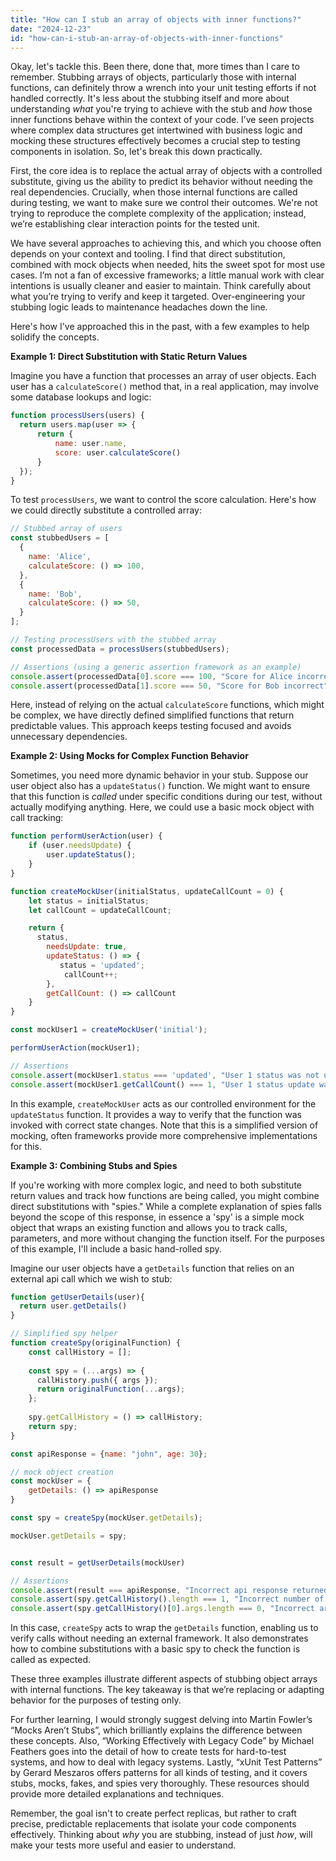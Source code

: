 ```yaml
---
title: "How can I stub an array of objects with inner functions?"
date: "2024-12-23"
id: "how-can-i-stub-an-array-of-objects-with-inner-functions"
---
```


Okay, let's tackle this. Been there, done that, more times than I care to remember. Stubbing arrays of objects, particularly those with internal functions, can definitely throw a wrench into your unit testing efforts if not handled correctly. It's less about the stubbing itself and more about understanding *what* you're trying to achieve with the stub and *how* those inner functions behave within the context of your code. I’ve seen projects where complex data structures get intertwined with business logic and mocking these structures effectively becomes a crucial step to testing components in isolation. So, let's break this down practically.

First, the core idea is to replace the actual array of objects with a controlled substitute, giving us the ability to predict its behavior without needing the real dependencies. Crucially, when those internal functions are called during testing, we want to make sure we control their outcomes. We're not trying to reproduce the complete complexity of the application; instead, we’re establishing clear interaction points for the tested unit.

We have several approaches to achieving this, and which you choose often depends on your context and tooling. I find that direct substitution, combined with mock objects when needed, hits the sweet spot for most use cases. I’m not a fan of excessive frameworks; a little manual work with clear intentions is usually cleaner and easier to maintain. Think carefully about what you’re trying to verify and keep it targeted. Over-engineering your stubbing logic leads to maintenance headaches down the line.

Here's how I've approached this in the past, with a few examples to help solidify the concepts.

**Example 1: Direct Substitution with Static Return Values**

Imagine you have a function that processes an array of user objects. Each user has a `calculateScore()` method that, in a real application, may involve some database lookups and logic:

```javascript
function processUsers(users) {
  return users.map(user => {
      return {
          name: user.name,
          score: user.calculateScore()
      }
  });
}
```

To test `processUsers`, we want to control the score calculation. Here's how we could directly substitute a controlled array:

```javascript
// Stubbed array of users
const stubbedUsers = [
  {
    name: 'Alice',
    calculateScore: () => 100,
  },
  {
    name: 'Bob',
    calculateScore: () => 50,
  }
];

// Testing processUsers with the stubbed array
const processedData = processUsers(stubbedUsers);

// Assertions (using a generic assertion framework as an example)
console.assert(processedData[0].score === 100, "Score for Alice incorrect");
console.assert(processedData[1].score === 50, "Score for Bob incorrect");
```

Here, instead of relying on the actual `calculateScore` functions, which might be complex, we have directly defined simplified functions that return predictable values. This approach keeps testing focused and avoids unnecessary dependencies.

**Example 2: Using Mocks for Complex Function Behavior**

Sometimes, you need more dynamic behavior in your stub. Suppose our user object also has a `updateStatus()` function. We might want to ensure that this function is *called* under specific conditions during our test, without actually modifying anything. Here, we could use a basic mock object with call tracking:

```javascript
function performUserAction(user) {
    if (user.needsUpdate) {
        user.updateStatus();
    }
}

function createMockUser(initialStatus, updateCallCount = 0) {
    let status = initialStatus;
    let callCount = updateCallCount;

    return {
      status,
        needsUpdate: true,
        updateStatus: () => {
           status = 'updated';
            callCount++;
        },
        getCallCount: () => callCount
    }
}

const mockUser1 = createMockUser('initial');

performUserAction(mockUser1);

// Assertions
console.assert(mockUser1.status === 'updated', "User 1 status was not updated.");
console.assert(mockUser1.getCallCount() === 1, "User 1 status update was not called");
```

In this example, `createMockUser` acts as our controlled environment for the `updateStatus` function. It provides a way to verify that the function was invoked with correct state changes. Note that this is a simplified version of mocking, often frameworks provide more comprehensive implementations for this.

**Example 3: Combining Stubs and Spies**

If you're working with more complex logic, and need to both substitute return values and track how functions are being called, you might combine direct substitutions with "spies." While a complete explanation of spies falls beyond the scope of this response, in essence a 'spy' is a simple mock object that wraps an existing function and allows you to track calls, parameters, and more without changing the function itself. For the purposes of this example, I'll include a basic hand-rolled spy.

Imagine our user objects have a `getDetails` function that relies on an external api call which we wish to stub:

```javascript
function getUserDetails(user){
  return user.getDetails()
}

// Simplified spy helper
function createSpy(originalFunction) {
    const callHistory = [];
  
    const spy = (...args) => {
      callHistory.push({ args });
      return originalFunction(...args);
    };
  
    spy.getCallHistory = () => callHistory;
    return spy;
}

const apiResponse = {name: "john", age: 30};

// mock object creation
const mockUser = {
    getDetails: () => apiResponse
}

const spy = createSpy(mockUser.getDetails);

mockUser.getDetails = spy;


const result = getUserDetails(mockUser)

// Assertions
console.assert(result === apiResponse, "Incorrect api response returned")
console.assert(spy.getCallHistory().length === 1, "Incorrect number of api calls made")
console.assert(spy.getCallHistory()[0].args.length === 0, "Incorrect arguments passed to api method")
```

In this case, `createSpy` acts to wrap the `getDetails` function, enabling us to verify calls without needing an external framework. It also demonstrates how to combine substitutions with a basic spy to check the function is called as expected.

These three examples illustrate different aspects of stubbing object arrays with internal functions. The key takeaway is that we’re replacing or adapting behavior for the purposes of testing only.

For further learning, I would strongly suggest delving into Martin Fowler’s “Mocks Aren’t Stubs”, which brilliantly explains the difference between these concepts. Also, “Working Effectively with Legacy Code” by Michael Feathers goes into the detail of how to create tests for hard-to-test systems, and how to deal with legacy systems. Lastly, “xUnit Test Patterns” by Gerard Meszaros offers patterns for all kinds of testing, and it covers stubs, mocks, fakes, and spies very thoroughly. These resources should provide more detailed explanations and techniques.

Remember, the goal isn't to create perfect replicas, but rather to craft precise, predictable replacements that isolate your code components effectively. Thinking about *why* you are stubbing, instead of just *how*, will make your tests more useful and easier to understand.
